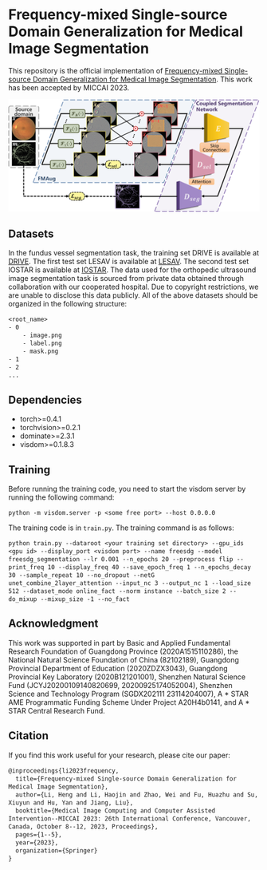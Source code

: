 # Frequency-mixed Single-source Domain Generalization for Medical Image Segmentation

This repository is the official implementation of [Frequency-mixed Single-source Domain Generalization for Medical Image Segmentation](https://arxiv.org/abs/2307.09005). This work has been accepted by MICCAI 2023.

![](images/miccai2023.png)

## Datasets

In the fundus vessel segmentation task, the training set DRIVE is available at [DRIVE](https://drive.grand-challenge.org/).
The first test set LESAV is available at [LESAV](https://figshare.com/articles/dataset/LES-AV_dataset/11857698).
The second test set IOSTAR is available at [IOSTAR](http://www.retinacheck.org/download-iostar-retinal-vessel-segmentation-dataset).
The data used for the orthopedic ultrasound image segmentation task is sourced from private data obtained through collaboration with our cooperated hospital. Due to copyright restrictions, we are unable to disclose this data publicly.
All of the above datasets should be organized in the following structure:

```
<root_name>
- 0
    - image.png
    - label.png
    - mask.png
- 1
- 2
...
```

## Dependencies

* torch>=0.4.1
* torchvision>=0.2.1
* dominate>=2.3.1
* visdom>=0.1.8.3

## Training

Before running the training code, you need to start the visdom server by running the following command:

```
python -m visdom.server -p <some free port> --host 0.0.0.0
```

The training code is in `train.py`. The training command is as follows:

```
python train.py --dataroot <your training set directory> --gpu_ids <gpu id> --display_port <visdom port> --name freesdg --model freesdg_segmentation --lr 0.001 --n_epochs 20 --preprocess flip --print_freq 10 --display_freq 40 --save_epoch_freq 1 --n_epochs_decay 30 --sample_repeat 10 --no_dropout --netG unet_combine_2layer_attention --input_nc 3 --output_nc 1 --load_size 512 --dataset_mode online_fact --norm instance --batch_size 2 --do_mixup --mixup_size -1 --no_fact
```

## Acknowledgment
This work was supported in part by Basic and Applied Fundamental Research Foundation of Guangdong Province (2020A1515110286), the National Natural Science Foundation of China (82102189), Guangdong Provincial Department of Education (2020ZDZX3043), Guangdong Provincial Key Laboratory (2020B121201001), Shenzhen Natural Science Fund (JCYJ20200109140820699, 20200925174052004), Shenzhen Science and Technology Program (SGDX202111 23114204007), A * STAR AME Programmatic Funding Scheme Under Project A20H4b0141, and A * STAR Central Research Fund.

## Citation

If you find this work useful for your research, please cite our paper:

```
@inproceedings{li2023frequency,
  title={Frequency-mixed Single-source Domain Generalization for Medical Image Segmentation},
  author={Li, Heng and Li, Haojin and Zhao, Wei and Fu, Huazhu and Su, Xiuyun and Hu, Yan and Jiang, Liu},
  booktitle={Medical Image Computing and Computer Assisted Intervention--MICCAI 2023: 26th International Conference, Vancouver, Canada, October 8--12, 2023, Proceedings},
  pages={1--5},
  year={2023},
  organization={Springer}
}
```

